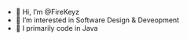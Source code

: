 - 👋 Hi, I’m @FireKeyz
- 👀 I’m interested in Software Design & Deveopment
- 🌱 I primarily code in Java

<!---
FireKeyz/FireKeyz is a ✨ special ✨ repository because its `README.md` (this file) appears on your GitHub profile.
You can click the Preview link to take a look at your changes.
--->
